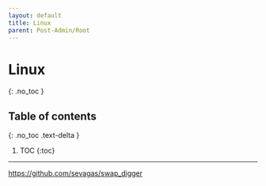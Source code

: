 ```yaml
---
layout: default
title: Linux
parent: Post-Admin/Root
---
```


# Linux
{: .no_toc }

## Table of contents
{: .no_toc .text-delta }

1. TOC
{:toc}

---

<https://github.com/sevagas/swap_digger>